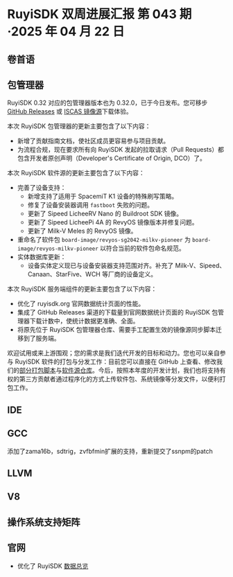 # RuyiSDK 双周进展汇报  第 043 期·2025 年 04 月 22 日

## 卷首语

## 包管理器

RuyiSDK 0.32 对应的包管理器版本也为 0.32.0，已于今日发布。您可移步
[GitHub Releases][ruyi-0.32.0-gh] 或 [ISCAS 镜像源][ruyi-0.32.0-iscas]下载体验。

[ruyi-0.32.0-gh]: https://github.com/ruyisdk/ruyi/releases/tag/0.32.0
[ruyi-0.32.0-iscas]: https://mirror.iscas.ac.cn/ruyisdk/ruyi/releases/0.32.0/

本次 RuyiSDK 包管理器的更新主要包含了以下内容：

* 新增了贡献指南文档，使社区成员更容易参与项目贡献。
* 为流程合规，现在要求所有向 RuyiSDK 发起的拉取请求（Pull Requests）都包含开发者原创声明（Developer's Certificate of Origin, DCO）了。

本次 RuyiSDK 软件源的更新主要包含了以下内容：

* 完善了设备支持：
    * 新增支持了适用于 SpacemiT K1 设备的特殊刷写策略。
    * 修复了设备安装器调用 `fastboot` 失败的问题。
    * 更新了 Sipeed LicheeRV Nano 的 Buildroot SDK 镜像。
    * 更新了 Sipeed LicheePi 4A 的 RevyOS 镜像版本并修复问题。
    * 更新了 Milk-V Meles 的 RevyOS 镜像。
* 重命名了软件包 `board-image/revyos-sg2042-milkv-pioneer` 为 `board-image/revyos-milkv-pioneer` 以符合当前的软件包命名规范。
* 实体数据库更新：
    * 设备实体定义现已与设备安装器支持范围对齐。补充了 Milk-V、Sipeed、Canaan、StarFive、WCH 等厂商的设备定义。

本次 RuyiSDK 服务端组件的更新主要包含了以下内容：

* 优化了 ruyisdk.org 官网数据统计页面的性能。
* 集成了 GitHub Releases 渠道的下载量到官网数据统计页面的 RuyiSDK 包管理器下载计数中，使统计数据更准确、全面。
* 将原先位于 RuyiSDK 包管理器仓库、需要手工配置生效的镜像源同步脚本迁移到了服务端。

欢迎试用或来上游围观；您的需求是我们迭代开发的目标和动力。您也可以亲自参与
RuyiSDK 软件的打包与分发工作：目前您可以直接在 GitHub 上查看、修改我们的[部分打包脚本](https://github.com/ruyisdk/ruyici)与[软件源仓库](https://github.com/ruyisdk/packages-index)。今后，按照本年度的开发计划，我们也将支持有权的第三方贡献者通过程序化的方式上传软件包、系统镜像等分发文件，以便利打包工作。

## IDE

## GCC
添加了zama16b，sdtrig，zvfbfmin扩展的支持，重新提交了ssnpm的patch

## LLVM

## V8

## 操作系统支持矩阵

## 官网

+ 优化了 RuyiSDK [数据总览](https://ruyisdk.org/Home/StatisticalDataPages/)

